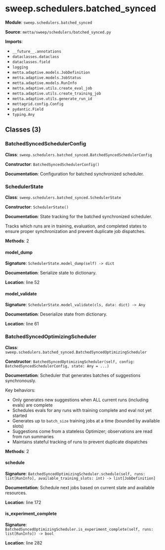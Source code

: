 # sweep.schedulers.batched_synced

**Module**: `sweep.schedulers.batched_synced`

**Source**: `metta/sweep/schedulers/batched_synced.py`

**Imports**:
- `__future__.annotations`
- `dataclasses.dataclass`
- `dataclasses.field`
- `logging`
- `metta.adaptive.models.JobDefinition`
- `metta.adaptive.models.JobStatus`
- `metta.adaptive.models.RunInfo`
- `metta.adaptive.utils.create_eval_job`
- `metta.adaptive.utils.create_training_job`
- `metta.adaptive.utils.generate_run_id`
- `mettagrid.config.Config`
- `pydantic.Field`
- `typing.Any`

## Classes (3)

### BatchedSyncedSchedulerConfig

**Class**: `sweep.schedulers.batched_synced.BatchedSyncedSchedulerConfig`

**Constructor**: `BatchedSyncedSchedulerConfig()`

**Documentation**: Configuration for batched synchronized scheduler.

### SchedulerState

**Class**: `sweep.schedulers.batched_synced.SchedulerState`

**Constructor**: `SchedulerState()`

**Documentation**: State tracking for the batched synchronized scheduler.

Tracks which runs are in training, evaluation, and completed states
to ensure proper synchronization and prevent duplicate job dispatches.

**Methods**: 2

#### model_dump

**Signature**: `SchedulerState.model_dump(self) -> dict`

**Documentation**: Serialize state to dictionary.

**Location**: line 52

#### model_validate

**Signature**: `SchedulerState.model_validate(cls, data: dict) -> Any`

**Documentation**: Deserialize state from dictionary.

**Location**: line 61


### BatchedSyncedOptimizingScheduler

**Class**: `sweep.schedulers.batched_synced.BatchedSyncedOptimizingScheduler`

**Constructor**: `BatchedSyncedOptimizingScheduler(self, config: BatchedSyncedSchedulerConfig, state: Any = ...)`

**Documentation**: Scheduler that generates batches of suggestions synchronously.

Key behaviors:
- Only generates new suggestions when ALL current runs (including evals) are complete
- Schedules evals for any runs with training complete and eval not yet started
- Generates up to `batch_size` training jobs at a time (bounded by available slots)
- Suggestions come from a stateless Optimizer; observations are read from run summaries
- Maintains stateful tracking of runs to prevent duplicate dispatches

**Methods**: 2

#### schedule

**Signature**: `BatchedSyncedOptimizingScheduler.schedule(self, runs: list[RunInfo], available_training_slots: int) -> list[JobDefinition]`

**Documentation**: Schedule next jobs based on current state and available resources.

**Location**: line 172

#### is_experiment_complete

**Signature**: `BatchedSyncedOptimizingScheduler.is_experiment_complete(self, runs: list[RunInfo]) -> bool`

**Location**: line 282


